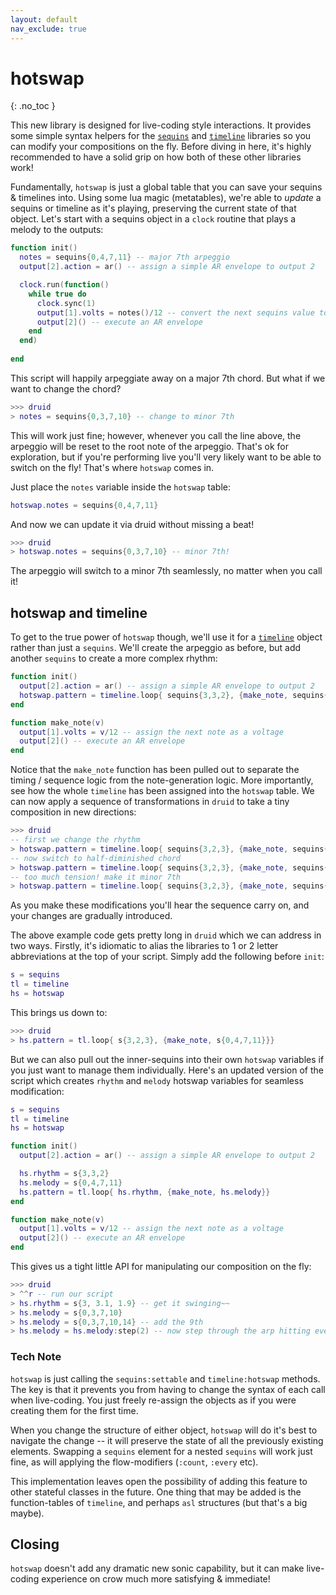 ```yaml
---
layout: default
nav_exclude: true
---
```


# hotswap
{: .no_toc }

This new library is designed for live-coding style interactions. It provides some simple syntax helpers for the [`sequins`](/docs/crow/sequins) and [`timeline`](/docs/crow/sequins) libraries so you can modify your compositions on the fly. Before diving in here, it's highly recommended to have a solid grip on how both of these other libraries work!

Fundamentally, `hotswap` is just a global table that you can save your sequins & timelines into. Using some lua magic (metatables), we're able to *update* a sequins or timeline as it's playing, preserving the current state of that object. Let's start with a sequins object in a `clock` routine that plays a melody to the outputs:

```lua
function init()
  notes = sequins{0,4,7,11} -- major 7th arpeggio
  output[2].action = ar() -- assign a simple AR envelope to output 2

  clock.run(function()
    while true do
      clock.sync(1)
      output[1].volts = notes()/12 -- convert the next sequins value to volts
      output[2]() -- execute an AR envelope
    end
  end)
  
end
```

This script will happily arpeggiate away on a major 7th chord. But what if we want to change the chord?

```lua
>>> druid
> notes = sequins{0,3,7,10} -- change to minor 7th
```

This will work just fine; however, whenever you call the line above, the arpeggio will be reset to the root note of the arpeggio. That's ok for exploration, but if you're performing live you'll very likely want to be able to switch on the fly! That's where `hotswap` comes in.

Just place the `notes` variable inside the `hotswap` table:

```lua
hotswap.notes = sequins{0,4,7,11}
```

And now we can update it via druid without missing a beat!

```lua
>>> druid
> hotswap.notes = sequins{0,3,7,10} -- minor 7th!
```

The arpeggio will switch to a minor 7th seamlessly, no matter when you call it!

## hotswap and timeline

To get to the true power of `hotswap` though, we'll use it for a [`timeline`](/docs/crow/timeline) object rather than just a `sequins`. We'll create the arpeggio as before, but add another `sequins` to create a more complex rhythm:

```lua
function init()
  output[2].action = ar() -- assign a simple AR envelope to output 2
  hotswap.pattern = timeline.loop{ sequins{3,3,2}, {make_note, sequins{0,4,7,11}}}
end

function make_note(v)
  output[1].volts = v/12 -- assign the next note as a voltage
  output[2]() -- execute an AR envelope
end
```

Notice that the `make_note` function has been pulled out to separate the timing / sequence logic from the note-generation logic. More importantly, see how the whole `timeline` has been assigned into the `hotswap` table. We can now apply a sequence of transformations in `druid` to take a tiny composition in new directions:

```lua
>>> druid
-- first we change the rhythm
> hotswap.pattern = timeline.loop{ sequins{3,2,3}, {make_note, sequins{0,4,7,11}}}
-- now switch to half-diminished chord
> hotswap.pattern = timeline.loop{ sequins{3,2,3}, {make_note, sequins{0,3,6,10}}}
-- too much tension! make it minor 7th
> hotswap.pattern = timeline.loop{ sequins{3,2,3}, {make_note, sequins{0,3,7,10}}}
```

As you make these modifications you'll hear the sequence carry on, and your changes are gradually introduced.

The above example code gets pretty long in `druid` which we can address in two ways. Firstly, it's idiomatic to alias the libraries to 1 or 2 letter abbreviations at the top of your script. Simply add the following before `init`:

```lua
s = sequins
tl = timeline
hs = hotswap
```

This brings us down to:

```lua
>>> druid
> hs.pattern = tl.loop{ s{3,2,3}, {make_note, s{0,4,7,11}}}
```

But we can also pull out the inner-sequins into their own `hotswap` variables if you just want to manage them individually. Here's an updated version of the script which creates `rhythm` and `melody` hotswap variables for seamless modification:

```lua
s = sequins
tl = timeline
hs = hotswap

function init()
  output[2].action = ar() -- assign a simple AR envelope to output 2

  hs.rhythm = s{3,3,2}
  hs.melody = s{0,4,7,11}
  hs.pattern = tl.loop{ hs.rhythm, {make_note, hs.melody}}
end

function make_note(v)
  output[1].volts = v/12 -- assign the next note as a voltage
  output[2]() -- execute an AR envelope
end
```

This gives us a tight little API for manipulating our composition on the fly:

```lua
>>> druid
> ^^r -- run our script
> hs.rhythm = s{3, 3.1, 1.9} -- get it swinging~~
> hs.melody = s{0,3,7,10}
> hs.melody = s{0,3,7,10,14} -- add the 9th
> hs.melody = hs.melody:step(2) -- now step through the arp hitting every 2nd note
```

### Tech Note

`hotswap` is just calling the `sequins:settable` and `timeline:hotswap` methods. The key is that it prevents you from having to change the syntax of each call when live-coding. You just freely re-assign the objects as if you were creating them for the first time.

When you change the structure of either object, `hotswap` will do it's best to navigate the change -- it will preserve the state of all the previously existing elements. Swapping a `sequins` element for a nested `sequins` will work just fine, as will applying the flow-modifiers (`:count`, `:every` etc).

This implementation leaves open the possibility of adding this feature to other stateful classes in the future. One thing that may be added is the function-tables of `timeline`, and perhaps `asl` structures (but that's a big maybe).

## Closing

`hotswap` doesn't add any dramatic new sonic capability, but it can make live-coding experience on crow much more satisfying & immediate!